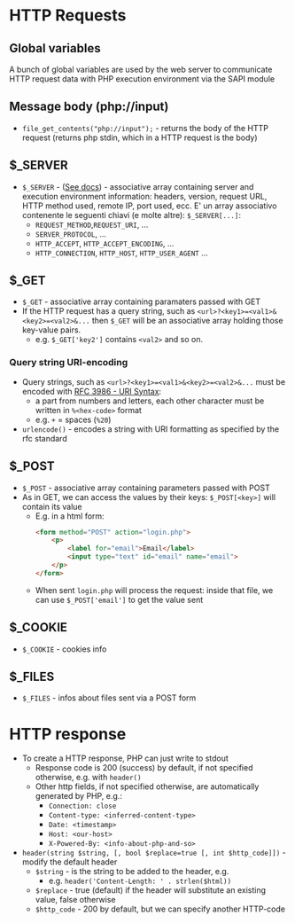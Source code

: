 # HTTP Requests

## Global variables

A bunch of global variables are used by the web server to communicate HTTP request data with PHP execution environment via the SAPI module

## Message body (php://input)

* `file_get_contents("php://input");` - returns the body of the HTTP request (returns php stdin, which in a HTTP request is the body)

## $_SERVER

* `$_SERVER` - ([See docs](https://www.php.net/manual/en/reserved.variables.server.php)) - associative array containing server and execution environment information: headers, version, request URL, HTTP method used, remote IP, port used, ecc. E' un array associativo contenente le seguenti chiavi (e molte altre): `$_SERVER[...]`:
  * `REQUEST_METHOD`,`REQUEST_URI`, ...
  * `SERVER_PROTOCOL`, ...
  * `HTTP_ACCEPT`, `HTTP_ACCEPT_ENCODING`, ...
  * `HTTP_CONNECTION`, `HTTP_HOST`, `HTTP_USER_AGENT` ...

## $_GET

* `$_GET` - associative array containing paramaters passed with GET
* If the HTTP request has a query string, such as `<url>?<key1>=<val1>&<key2>=<val2>&...` then `$_GET` will be an associative array holding those key-value pairs. 
    * e.g. `$_GET['key2']` contains `<val2>` and so on.

### Query string URI-encoding

* Query strings, such as `<url>?<key1>=<val1>&<key2>=<val2>&...` must be encoded with [RFC 3986 - URI Syntax](https://tools.ietf.org/html/rfc3986): 
  * a part from numbers and letters, each other character must be written in `%<hex-code>` format
  * e.g. `+` = spaces (`%20`)
* `urlencode()` - encodes a string with URI formatting as specified by the rfc standard

## $_POST

* `$_POST` - associative array containing parameters passed with POST
* As in GET, we can access the values by their keys: `$_POST[<key>]` will contain its value
  * E.g. in a html form:
    ```html
    <form method="POST" action="login.php">
        <p>
            <label for="email">Email</label>
            <input type="text" id="email" name="email">
        </p>
    </form>
    ```
  * When sent `login.php` will process the request: inside that file, we can use `$_POST['email']` to get the value sent

## $_COOKIE

* `$_COOKIE` - cookies info

## $_FILES

* `$_FILES` - infos about files sent via a POST form

# HTTP response

* To create a HTTP response, PHP can just write to stdout
  * Response code is 200 (success) by default, if not specified otherwise, e.g. with `header()`
  * Other http fields, if not specified otherwise, are automatically generated by PHP, e.g.: 
    * `Connection: close`
    * `Content-type: <inferred-content-type>`
    * `Date: <timestamp>`
    * `Host: <our-host>`
    * `X-Powered-By: <info-about-php-and-so>`
* `header(string $string, [, bool $replace=true [, int $http_code]])` - modify the default header
  * `$string` - is the string to be added to the header, e.g.
    * e.g. `header('Content-Length: ' . strlen($html))`
  * `$replace` - true (default) if the header will substitute an existing value, false otherwise
  * `$http_code` - 200 by default, but we can specify another HTTP-code
